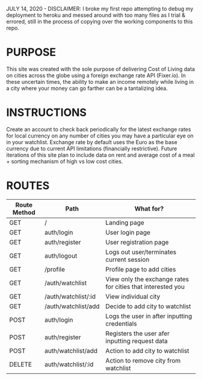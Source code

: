 JULY 14, 2020 - DISCLAIMER: I broke my first repo attempting to debug my deployment to heroku and messed around with too many files as I trial & errored, still in the process of copying over the working components to this repo.

# PURPOSE
This site was created with the sole purpose of delivering Cost of Living data on cities across the globe using a foreign exchange rate API (Fixer.io). In these uncertain times, the ability to make an income remotely while living in a city where your money can go farther can be a tantalizing idea.

# INSTRUCTIONS
Create an account to check back periodically for the latest exchange rates for local currency on any number of cities you may have a particular eye on in your watchlist. Exchange rate by default uses the Euro as the base currency due to current API limitations (financially restrictive). Future iterations of this site plan to include data on rent and average cost of a meal + sorting mechanism of high vs low cost cities.

# ROUTES

| Route Method | Path | What for? |
| - | - | - |
| GET | / | Landing page |
| GET | auth/login | User login page |
| GET | auth/register | User registration page |
| GET | auth/logout | Logs out user/terminates current session |
| GET | /profile | Profile page to add cities |
| GET | /auth/watchlist | View only the exchange rates for cities that interested you |
| GET | /auth/watchlist/:id | View individual city |
| GET | /auth/watchlist/add | Decide to add city to watchlist |
| POST | auth/login | Logs the user in after inputting credentials |
| POST | auth/register | Registers the user afer inputting request data |
| POST | auth/watchlist/add | Action to add city to watchlist |
| DELETE | auth/watchlist/:id | Action to remove city from watchlist |